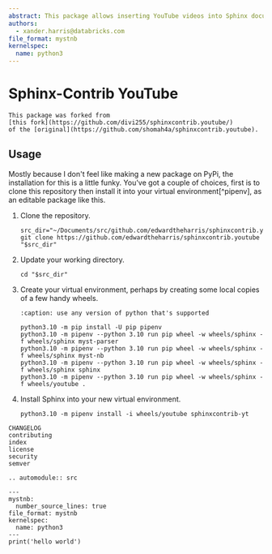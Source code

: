 ```yaml
---
abstract: This package allows inserting YouTube videos into Sphinx documents.
authors:
  - xander.harris@databricks.com
file_format: mystnb
kernelspec:
  name: python3
---
```


# Sphinx-Contrib YouTube

```{note}
This package was forked from
[this fork](https://github.com/divi255/sphinxcontrib.youtube/)
of the [original](https://github.com/shomah4a/sphinxcontrib.youtube).
```

## Usage

Mostly because I don't feel like making a new package on PyPi, the installation
for this is a little funky. You've got a couple of choices, first is to
clone this repository then install it into your virtual environment[^pipenv],
as an editable package like this.

1. Clone the repository.

    ```{code-block} shell
    src_dir="~/Documents/src/github.com/edwardtheharris/sphinxcontrib.youtube"
    git clone https://github.com/edwardtheharris/sphinxcontrib.youtube "$src_dir"
    ```

2. Update your working directory.

    ```{code-block} shell
    cd "$src_dir"
    ```

3. Create your virtual environment, perhaps by creating some local copies of
   a few handy wheels.

    ```{code-block} shell
    :caption: use any version of python that's supported

    python3.10 -m pip install -U pip pipenv
    python3.10 -m pipenv --python 3.10 run pip wheel -w wheels/sphinx -f wheels/sphinx myst-parser
    python3.10 -m pipenv --python 3.10 run pip wheel -w wheels/sphinx -f wheels/sphinx myst-nb
    python3.10 -m pipenv --python 3.10 run pip wheel -w wheels/sphinx -f wheels/sphinx sphinx
    python3.10 -m pipenv --python 3.10 run pip wheel -w wheels/sphinx -f wheels/youtube .
    ```

4. Install Sphinx into your new virtual environment.

    ```{code-block} shell
    python3.10 -m pipenv install -i wheels/youtube sphinxcontrib-yt
    ```

```{toctree}
CHANGELOG
contributing
index
license
security
semver
```

```{eval-rst}
.. automodule:: src
```

```{code-cell} ipython3
---
mystnb:
  number_source_lines: true
file_format: mystnb
kernelspec:
  name: python3
---
print('hello world')
```
